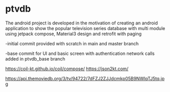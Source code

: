 # ptvdb

The android project is developed in the motivation of creating an android application to show the popular television series database with multi module using jetpack compose, Material3 design and retrofit with paging 

-initial commit provided with scratch in main and master branch

-base commit for UI and basic screen with authentication network calls added in ptvdb_base branch 

https://coil-kt.github.io/coil/compose/
https://json2kt.com/

https://api.themoviedb.org/3/tv/94722/7dFZJ2ZJJdcmkp05B9NWlqTJ5tq.jpg

